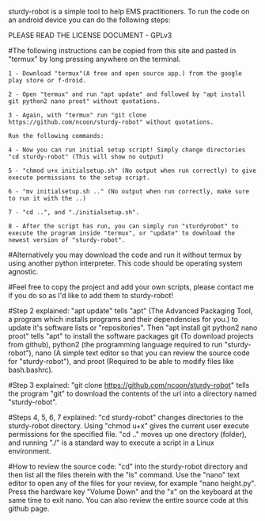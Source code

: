 sturdy-robot is a simple tool to help EMS practitioners. To run the code on an android device you can do the following steps:

PLEASE READ THE LICENSE DOCUMENT - GPLv3

#The following instructions can be copied from this site and pasted in "termux" by long pressing anywhere on the terminal.

	1 - Download "termux"(A free and open source app.) from the google play store or f-droid.

	2 - Open "termux" and run "apt update" and followed by "apt install git python2 nano proot" without quotations.

	3 - Again, with "termux" run "git clone https://github.com/ncoon/sturdy-robot" without quotations.

	Run the following commands:
	
	4 - Now you can run initial setup script! Simply change directories "cd sturdy-robot" (This will show no output)
	
	5 - "chmod u+x initialsetup.sh" (No output when run correctly) to give execute permissions to the setup script. 
	
	6 - "mv initialsetup.sh .." (No output when run correctly, make sure to run it with the ..)
	
	7 - "cd ..", and "./initialsetup.sh".
	
	8 - After the script has run, you can simply run "sturdyrobot" to execute the program inside "termux", or "update" to download the newest version of "sturdy-robot". 
	
#Alternatively you may download the code and run it without termux by using another python interpreter. This code should be operating system agnostic.

#Feel free to copy the project and add your own scripts, please contact me if you do so as I'd like to add them to sturdy-robot!

#Step 2 explained: "apt update" tells "apt" (The Advanced Packaging Tool, a program which installs programs and their dependencies for you.) to update it's software lists or "repositories". Then "apt install git python2 nano proot" tells "apt" to install the software packages git (To download projects from github), python2 (the programming language required to run "sturdy-robot"), nano (A simple text editor so that you can review the source code for "sturdy-robot"), and proot (Required to be able to modify files like bash.bashrc).

#Step 3 explained: "git clone https://github.com/ncoon/sturdy-robot" tells the program "git" to download the contents of the url into a directory named "sturdy-robot". 

#Steps 4, 5, 6, 7 explained: "cd sturdy-robot" changes directories to the sturdy-robot directory. Using "chmod u+x" gives the current user execute permissions for the specified file. "cd .." moves up one directory (folder), and running "./" is a standard way to execute a script in a Linux environment.
 
#How to review the source code: "cd" into the sturdy-robot directory and then list all the files therein with the "ls" command.  Use the "nano" text editor to open any of the files for your review, for example "nano height.py". Press the hardware key "Volume Down" and the "x" on the keyboard at the same time to exit nano. You can also review the entire source code at this github page.

